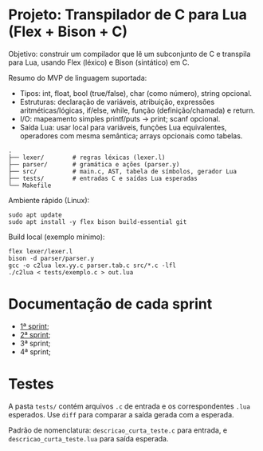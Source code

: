 # Projeto: Transpilador de C para Lua (Flex + Bison + C)

Objetivo: construir um compilador que lê um subconjunto de C e transpila para Lua, usando Flex (léxico) e Bison (sintático) em C.

Resumo do MVP de linguagem suportada:
- Tipos: int, float, bool (true/false), char (como número), string opcional.
- Estruturas: declaração de variáveis, atribuição, expressões aritméticas/lógicas, if/else, while, função (definição/chamada) e return.
- I/O: mapeamento simples printf/puts -> print; scanf opcional.
- Saída Lua: usar local para variáveis, funções Lua equivalentes, operadores com mesma semântica; arrays opcionais como tabelas.

```
.
├── lexer/        # regras léxicas (lexer.l)
├── parser/       # gramática e ações (parser.y)
├── src/          # main.c, AST, tabela de símbolos, gerador Lua
├── tests/        # entradas C e saídas Lua esperadas
└── Makefile
```

Ambiente rápido (Linux):
```nu
sudo apt update
sudo apt install -y flex bison build-essential git
```

Build local (exemplo mínimo):
```nu
flex lexer/lexer.l
bison -d parser/parser.y
gcc -o c2lua lex.yy.c parser.tab.c src/*.c -lfl
./c2lua < tests/exemplo.c > out.lua
```

# Documentação de cada sprint

- [1ª sprint](./docs/sprints/1.md);
- [2ª sprint](./docs/sprints/2.md);
- 3ª sprint;
- 4ª sprint;

# Testes

A pasta `tests/` contém arquivos `.c` de entrada e os correspondentes `.lua` esperados. Use `diff` para comparar a saída gerada com a esperada.

Padrão de nomenclatura: `descricao_curta_teste.c` para entrada, e `descricao_curta_teste.lua` para saída esperada.
